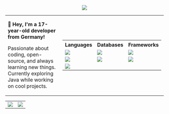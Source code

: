 <p align="center"><img src="https://capsule-render.vercel.app/api?type=waving&height=100&color=0:60efff,100:0061ff&reversal=false&fontSize=50"/></p>
<div align="center">
  <table>
    <tr>
      <td>
        <p><b>👋 Hey, I'm a 17-year-old developer from Germany!</b></p>
        <p>Passionate about coding, open-source, and always learning new things. Currently exploring Java while working on cool projects.</p>
      </td>
      <td>
        <table>
          <tr>
            <th>Languages</th>
            <th>Databases</th>
            <th>Frameworks</th>
          </tr>
          <tr>
            <td><img src="https://img.shields.io/badge/JavaScript-323330?style=for-the-badge&logo=javascript&logoColor=white&color=yellow" /></td>
            <td><img src="https://img.shields.io/badge/-MongoDB-13aa52?style=for-the-badge&logo=mongodb&logoColor=white" /></td>
            <td><img src="https://img.shields.io/badge/-electron-F1C40F?style=for-the-badge&labelColor=17202A&logo=electron&logoColor=61DBFB&color=17202A" /></td>
          </tr>
          <tr>
            <td><img src="https://img.shields.io/badge/Python-FFD43B?style=for-the-badge&logo=python&logoColor=white&labelColor=blue&color=blue" /></td>
            <td><img src="https://img.shields.io/badge/MySQL-4479A1?style=for-the-badge&logo=mysql&logoColor=white" /></td>
            <td><img src="https://img.shields.io/badge/Flask-000000?style=for-the-badge&logo=Flask&logoColor=black&color=white" /></td>
          </tr>
          <tr>
            <td><img src="https://img.shields.io/badge/Java-ED8B00?style=for-the-badge&logo=openjdk&logoColor=white" /></td>
          </tr>
        </table>
      </td>
    </tr>
  </table>

  <table>
    <tr>
      <td><img src="https://github-readme-stats.vercel.app/api?username=calishu&text_color=FFFFFF&show_icons=true&bg_color=24292e&hide_border=true#gh-dark-mode-only" /></td>
      <td><img src="https://github-readme-stats.vercel.app/api/top-langs/?username=calishu&text_color=FFFFFF&show_icons=true&bg_color=24292e&hide_border=true#gh-dark-mode-only&layout=compact" /></td>
    </tr>
  </table>
</div>
